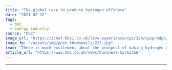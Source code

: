 ```yaml
---
title: "The global race to produce hydrogen offshore"
date: "2021-02-12"
tags: 
  - bbc
  - energy industry
source: "bbc"
image_url: "https://ichef.bbci.co.uk/live-experience/cps/320/cpsprodpb/9F58/production/_116629704_hydrogen.q13aoilplatform-credit-neptuneenergy.jpg"
image_fp: "/assets/img/post_thumbnails/227.jpg"
lead: "There is much excitement about the prospect of making hydrogen on offshore windfarms. Could it work?"
article_url: "https://www.bbc.co.uk/news/business-55763356"
---
```


---
